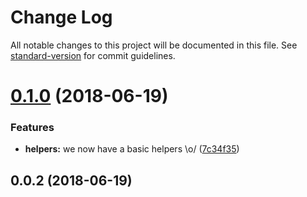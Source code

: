 # Change Log

All notable changes to this project will be documented in this file. See [standard-version](https://github.com/conventional-changelog/standard-version) for commit guidelines.

<a name="0.1.0"></a>
# [0.1.0](https://github.com/AllKinds/Katsefet/compare/v0.0.2...v0.1.0) (2018-06-19)


### Features

* **helpers:** we now have a basic helpers \o/ ([7c34f35](https://github.com/AllKinds/Katsefet/commit/7c34f35))



<a name="0.0.2"></a>
## 0.0.2 (2018-06-19)
